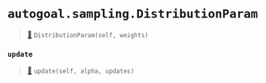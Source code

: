 # `autogoal.sampling.DistributionParam`

> [📝](https://github.com/autogal/autogoal/blob/master/autogoal/sampling/__init__.py#L403)
> `DistributionParam(self, weights)`

### `update`

> [📝](https://github.com/autogoal/autogoal/blob/master/autogoal/sampling/__init__.py#L408)
> `update(self, alpha, updates)`

